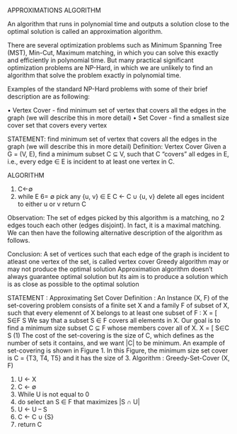 APPROXIMATIONS ALGORITHM

An algorithm that runs in polynomial time and outputs a solution close to the optimal solution is called an approximation algorithm.

There are several optimization problems such as Minimum Spanning Tree (MST), Min-Cut, Maximum matching, in which you can solve this exactly and efficiently in polynomial time. But many practical significant optimization problems are NP-Hard, in which we are unlikely to find an algorithm that solve the problem exactly in polynomial time.

Examples of the standard NP-Hard problems with some of their brief description are as following:

• Vertex Cover - find minimum set of vertex that covers all the edges in the graph (we will describe this in more detail)
• Set Cover - find a smallest size cover set that covers every vertex

STATEMENT: find minimum set of vertex that covers all the edges in the graph (we will describe this in more detail) 
Definition: Vertex Cover 
Given a G = (V, E), find a minimum subset C ⊆ V, such that C “covers” all edges in E, i.e., every edge ∈ E is incident to at least one vertex in C.

ALGORITHM 
1) C←∅
2) while E 6= ∅
     pick any {u, v} ∈ E
     C ← C ∪ {u, v}
     delete all eges incident to either u or v
   return C
   
Observation:
The set of edges picked by this algorithm is a matching, no 2 edges touch each other (edges disjoint). In fact, it is a maximal matching. We can then have the following alternative description of the algorithm as follows. 

Conclusion:
A set of vertices such that each edge of the graph is incident to atleast one vertex of the set, is called vertex cover
Greedy algorithm may or may not produce the optimal solution
Approximation algorithm doesn’t always guarantee optimal solution but its aim is to produce a solution which is as close as possible to the optimal solution

STATEMENT : Approximating Set Cover
Definition : An Instance (X, F) of the set-covering problem consists of a finite set X and a family F of subset of X, such that every elemennt of X belongs to at least one subset of F :
 X = [ S∈F S 
We say that a subset S ∈ F covers all elements in X. Our goal is to find a minimum size subset C ⊆ F whose members cover all of X.
 X = [ S∈C S (1) 
The cost of the set-covering is the size of C, which defines as the number of sets it contains, and we want |C| to be minimum. An example of set-covering is shown in Figure 1. In this Figure, the minimum size set cover is C = {T3, T4, T5} and it has the size of 3.
Algorithm : Greedy-Set-Cover (X, F)
1)	U ← X 
2)	 C ← ∅ 
3)	 While U is not equal to 0
4)	do select an S ∈ F that maximizes |S ∩ U|
5)	U ← U – S
6)	C ← C ∪ {S}
7)	return C

